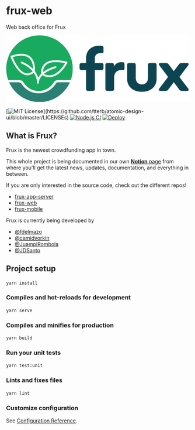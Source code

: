 # frux-web

Web back office for Frux

<img src="docs/logo.png" alt="Logo" width="500px">

[![MIT License](https://img.shields.io/apm/l/atomic-design-ui.svg?)](https://github.com/tterb/atomic-design-ui/blob/master/LICENSEs)
[![Node.js CI](https://github.com/JuampiRombola/frux-web/actions/workflows/node.js.yml/badge.svg?branch=main)](https://github.com/JuampiRombola/frux-web/actions/workflows/node.js.yml)
[![Deploy](https://github.com/JuampiRombola/frux-web/actions/workflows/main.yml/badge.svg?branch=main)](https://github.com/JuampiRombola/frux-web/actions/workflows/main.yml)

## What is Frux?

Frux is the newest crowdfunding app in town.

This whole project is being documented in our own [**Notion** page](https://www.notion.so/fdelmazo/frux-efab2dee3dd74d52b2a57311a1891bd4) from where you'll get the latest news, updates, documentation, and everything in between.

If you are only interested in the source code, check out the different repos!

- [frux-app-server](https://github.com/camidvorkin/frux-app-server)
- [frux-web](https://github.com/JuampiRombola/frux-web)
- [frux-mobile](https://github.com/FdelMazo/frux-mobile)

Frux is currently being developed by

- [@fdelmazo](https://www.github.com/FdelMazo)
- [@camidvorkin](https://www.github.com/camidvorkin)
- [@JuampiRombola](https://www.github.com/JuampiRombola)
- [@JDSanto](https://www.github.com/JDSanto)

## Project setup
```
yarn install
```

### Compiles and hot-reloads for development
```
yarn serve
```

### Compiles and minifies for production
```
yarn build
```

### Run your unit tests
```
yarn test:unit
```

### Lints and fixes files
```
yarn lint
```

### Customize configuration
See [Configuration Reference](https://cli.vuejs.org/config/).
